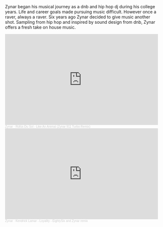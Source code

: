<header>

<!--
  <<< Author notes: Course header >>>
  Include a 1280×640 image, course title in sentence case, and a concise description in emphasis.
  In your repository settings: enable template repository, add your 1280×640 social image, auto delete head branches.
  Add your open source license, GitHub uses MIT license.
-->

</header>
<body>
<p>
  Zynar began his musical journey as a dnb and hip hop dj during his college years. Life and career goals made pursuing music difficult.
  However once a raver, always a raver.  Six years ago Zynar decided to give music another shot.  Sampling from hip hop and inspired by sound design from dnb, Zynar offers a   fresh take on house music. 
</p>
<iframe width="100%" height="300" scrolling="no" frameborder="no" allow="autoplay" src="https://w.soundcloud.com/player/?url=https%3A//api.soundcloud.com/tracks/2000394299&color=%23ff5500&auto_play=false&hide_related=false&show_comments=true&show_user=true&show_reposts=false&show_teaser=true&visual=true"></iframe><div style="font-size: 10px; color: #cccccc;line-break: anywhere;word-break: normal;overflow: hidden;white-space: nowrap;text-overflow: ellipsis; font-family: Interstate,Lucida Grande,Lucida Sans Unicode,Lucida Sans,Garuda,Verdana,Tahoma,sans-serif;font-weight: 100;"><a href="https://soundcloud.com/zynar" title="Zynar" target="_blank" style="color: #cccccc; text-decoration: none;">Zynar</a> · <a href="https://soundcloud.com/zynar/rufus-du-sol-like-an-animal-zynar-remix" title="Rüfüs Du Sol - Like An Animal (Zynar 911 Turbo Remix)" target="_blank" style="color: #cccccc; text-decoration: none;">Rüfüs Du Sol - Like An Animal (Zynar 911 Turbo Remix)</a></div>

<iframe width="100%" height="300" scrolling="no" frameborder="no" allow="autoplay" src="https://w.soundcloud.com/player/?url=https%3A//api.soundcloud.com/tracks/2007164351&color=%23ff5500&auto_play=false&hide_related=false&show_comments=true&show_user=true&show_reposts=false&show_teaser=true&visual=true"></iframe><div style="font-size: 10px; color: #cccccc;line-break: anywhere;word-break: normal;overflow: hidden;white-space: nowrap;text-overflow: ellipsis; font-family: Interstate,Lucida Grande,Lucida Sans Unicode,Lucida Sans,Garuda,Verdana,Tahoma,sans-serif;font-weight: 100;"><a href="https://soundcloud.com/zynar" title="Zynar" target="_blank" style="color: #cccccc; text-decoration: none;">Zynar</a> · <a href="https://soundcloud.com/zynar/kendrick-lamar-loyality-eightysix-and-zynar-remix" title="Kendrick Lamar -  Loyality - EightySix and Zynar remix" target="_blank" style="color: #cccccc; text-decoration: none;">Kendrick Lamar -  Loyality - EightySix and Zynar remix</a></div>
</body>




<footer>


</footer>
